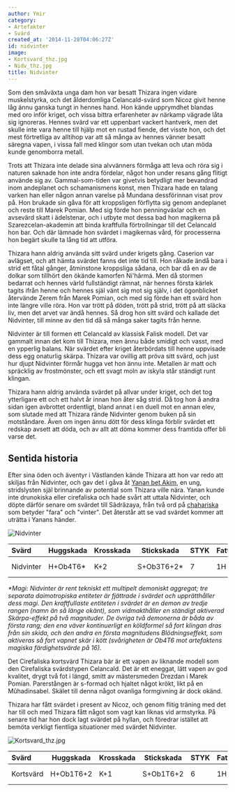 ```yaml
---
author: Ymir
category:
- Artefakter
- Svärd
created_at: '2014-11-28T04:06:27Z'
id: nidvinter
image:
- Kortsvard_thz.jpg
- Nidv_thz.jpg
title: Nidvinter
---
```

Som den småväxta unga dam hon var besatt Thizara ingen vidare muskelstyrka, och det ålderdomliga Celancald-svärd som Nicoz givit henne låg ännu ganska tungt in hennes hand. Hon kände upprymdhet blandas med oro inför kriget, och vissa bittra erfarenheter av närkamp vägrade låta sig ignoreras. Hennes svärd var ett uppenbart vackert hantverk, men det skulle inte vara henne till hjälp mot en rustad fiende, det visste hon, och det mest förtretliga av alltihop var att så många av hennes vänner besatt säregna vapen, i vissa fall med klingor som utan tvekan och utan möda kunde genomborra metall.

Trots att Thizara inte delade sina alvvänners förmåga att leva och röra sig i naturen saknade hon inte andra fördelar, något hon under resans gång flitigt använde sig av. Gammal-som-tiden var givetvis betydligt mer bevandrad inom andeplanet och schamanismens konst, men Thizara hade en talang varken han eller någon annan varelse på Mundana dessförinnan visat prov på. Hon brukade sin gåva för att kroppsligen förflytta sig genom andeplanet och reste till Marek Pomian. Med sig förde hon penningväxlar och en avsevärd skatt i ädelstenar, och i utbyte mot dessa bad hon magikerna på Szarezcelan-akademin att binda kraftfulla förtrollningar till det Celancald hon bar. Och där lämnade hon svärdet i magikernas vård, för processerna hon begärt skulle ta lång tid att utföra.

Thizara hann aldrig använda sitt svärd under krigets gång. Caserion var avlägset, och att hämta svärdet fanns det inte tid till. Hon råkade ändå bara i strid ett fåtal gånger, åtminstone kroppsliga sådana, och bar då en av de dolkar som tillhört den ökände kamorfen Ni'hârmá. Men då stormen bedarrat och hennes värld fullständigt rämnat, när hennes första kärlek tagits ifrån henne och hennes själ vänt sig mot sig själv, i det ögonblicket återvände Zerem från Marek Pomian, och med sig förde han ett svärd hon inte längre ville röra. Hon var trött på döden, trött på strid, trött på att släcka liv, men det arvet var ändå hennes. Så drog hon sitt svärd och kallade det Nidvinter, till minne av den tid då så många saker tagits från henne.

Nidvinter är till formen ett Celancald av klassisk Falisk modell. Det var gammalt innan det kom till Thizara, men ännu både smidigt och vasst, med en ypperlig balans. När svärdet efter kriget återbördats till henne uppvisade dess egg onaturlig skärpa. Thizara var ovillig att pröva sitt svärd, och just hur djupt Nidvinter förmår hugga vet hon ännu inte. Metallen är matt och spräcklig av frostmönster, och ett svagt moln av iskyla står ständigt runt klingan.

Thizara hann aldrig använda svärdet på allvar under kriget, och det tog ytterligare ett och ett halvt år innan hon åter såg strid. Då tog hon å andra sidan igen avbrottet ordentligt, bland annat i en duell mot en annan elev, som slutade med att Thizara rände Nidvinter genom buken på sin motståndare. Även om ingen ännu dött för dess klinga förblir svärdet ett redskap avsett att döda, och av allt att döma kommer dess framtida offer bli varse det.

## Sentida historia

Efter sina öden och äventyr i Västlanden kände Thizara att hon var redo att skiljas från Nidvinter, och gav det i gåva åt [Yanan bet Akim], en ung, stridslysten själ brinnande av potential som Thizara ville nära. Yanan kunde inte drunokiska eller cirefaliska och hade svårt att uttala Nidvinter, och döpte därför senare om svärdet till Sâdrâzaya, från två ord på [chahariska] som betyder "fara" och "vinter". Det återstår att se vad svärdet kommer att uträtta i Yanans händer.

![Nidvinter]

| Svärd     | Huggskada | Krosskada | Stickskada  | STYK | Fattn | BRYT | SI  | Längd | Vikt   | Pris |
|:----------|-----------|-----------|-------------|------|-------|------|-----|-------|--------|------|
| Nidvinter | H+Ob4T6\* | K+2       | S+Ob3T6+2\* | 7    | 1H    | 12   | 3/5 | 95 cm | 1,0 kg | \-   |

*\*Magi: Nidvinter är rent tekniskt ett multipelt demoniskt aggregat; tre separata daimotropiska entiteter är fjättrade i svärdet och upprätthåller dess magi. Den kraftfullaste entiteten i svärdet är en demon av tredje rangen (namn än så länge okänt), som vidmakthåller en ständigt aktiverad Skärpa-effekt på två magnituder. De övriga två demonerna är båda av första rang; den ena väver kontinuerligt en köldformel så fort klingan dras från sin skida, och den andra en första magnitudens Blödningseffekt, som aktiveras så fort vapnet skär i kött (svårigheten är Ob4T6 mot artefaktens magiska färdighetsvärde på 16).*

Det Cirefaliska kortsvärd Thizara bär är ett vapen av liknande modell som den Cirefaliska svärdstypen Celancald. Det är ett eneggat, lätt vapen av god kvalitet, drygt två fot i längd, smitt av mästersmeden Drezdan i Marek Pomian. Parerstången är s-formad och hjaltet något krökt, likt på en Mûhadinsabel. Skälet till denna något ovanliga formgivning är dock okänd.

Thizara har fått svärdet i present av Nicoz, och genom flitig träning med det har till och med Thizara fått något som vagt kan liknas vid armstyrka. På senare tid har hon dock lagt svärdet på hyllan, och föredrar istället att bemöta verkligt fientliga situationer med svärdet Nidvinter.

![][1]

| Svärd     | Huggskada | Krosskada | Stickskada | STYK | Fattn | BRYT | SI  | Längd | Vikt   | Pris |
|:----------|-----------|-----------|------------|------|-------|------|-----|-------|--------|------|
| Kortsvärd | H+Ob1T6+2 | K+1       | S+Ob1T6+2  | 6    | 1H    | 14   | 2/3 | 63 cm | 0,7 kg | \-   |

  [Yanan bet Akim]: Yanan_bet_Akim
  [chahariska]: Chahariska
  [Nidvinter]: Nidv_thz.jpg "Nidvinter"
  [1]: Kortsvard_thz.jpg "Kortsvard_thz.jpg"